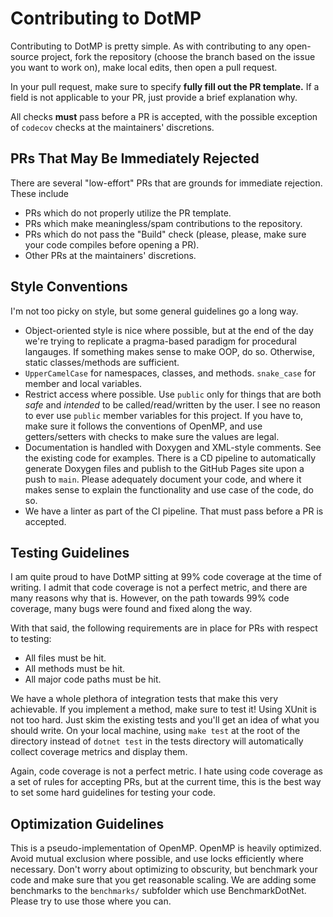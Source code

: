 # Contributing to DotMP

Contributing to DotMP is pretty simple.
As with contributing to any open-source project,
fork the repository (choose the branch based on the issue you want to work on),
make local edits, then open a pull request.

In your pull request, make sure to specify **fully fill out the PR template.**
If a field is not applicable to your PR, just provide a brief explanation why.

All checks **must** pass before a PR is accepted, with the possible exception of `codecov` checks at the maintainers' discretions.

## PRs That May Be Immediately Rejected

There are several "low-effort" PRs that are grounds for immediate rejection. These include
- PRs which do not properly utilize the PR template.
- PRs which make meaningless/spam contributions to the repository.
- PRs which do not pass the "Build" check (please, please, make sure your code compiles before opening a PR).
- Other PRs at the maintainers' discretions.

## Style Conventions

I'm not too picky on style, but some general guidelines go a long way.

* Object-oriented style is nice where possible, but at the end of the day we're trying to replicate a pragma-based paradigm for procedural langauges.
If something makes sense to make OOP, do so. Otherwise, static classes/methods are sufficient.
* `UpperCamelCase` for namespaces, classes, and methods. `snake_case` for member and local variables.
* Restrict access where possible. Use `public` only for things that are both *safe* and *intended* to be called/read/written by the user.
I see no reason to ever use `public` member variables for this project.
If you have to, make sure it follows the conventions of OpenMP, and use getters/setters with checks to make sure the values are legal.
* Documentation is handled with Doxygen and XML-style comments. See the existing code for examples.
There is a CD pipeline to automatically generate Doxygen files and publish to the GitHub Pages site upon a push to `main`.
Please adequately document your code, and where it makes sense to explain the functionality and use case of the code, do so.
* We have a linter as part of the CI pipeline.
That must pass before a PR is accepted.

## Testing Guidelines
I am quite proud to have DotMP sitting at 99% code coverage at the time of writing.
I admit that code coverage is not a perfect metric, and there are many reasons why that is.
However, on the path towards 99% code coverage, many bugs were found and fixed along the way.

With that said, the following requirements are in place for PRs with respect to testing:
- All files must be hit.
- All methods must be hit.
- All major code paths must be hit.

We have a whole plethora of integration tests that make this very achievable.
If you implement a method, make sure to test it!
Using XUnit is not too hard.
Just skim the existing tests and you'll get an idea of what you should write.
On your local machine, using `make test` at the root of the directory instead of `dotnet test` in the tests directory will automatically collect coverage metrics and display them.

Again, code coverage is not a perfect metric.
I hate using code coverage as a set of rules for accepting PRs, but at the current time, this is the best way to set some hard guidelines for testing your code.

## Optimization Guidelines

This is a pseudo-implementation of OpenMP. OpenMP is heavily optimized. Avoid mutual exclusion where possible, and use locks efficiently where necessary.
Don't worry about optimizing to obscurity, but benchmark your code and make sure that you get reasonable scaling.
We are adding some benchmarks to the `benchmarks/` subfolder which use BenchmarkDotNet. Please try to use those where you can.
